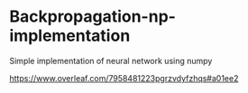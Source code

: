 # Backpropagation-np-implementation
Simple implementation of neural network using numpy

https://www.overleaf.com/7958481223pgrzvdyfzhqs#a01ee2

